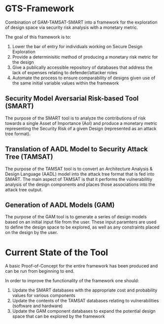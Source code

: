 # GTS-Framework
Combination of GAM-TAMSAT-SMART into a framework for the exploration of design space via security risk analysis with a monetary metric.

The goal of this framework is to:
1. Lower the bar of entry for individuals working on Secure Design Exploration
2. Provide a determinisitic method of producing a monetary risk metric for the design
3. Give a publically accessible repository of databases that address the lack of expenses relating to defender/attacker roles
4. Automate the process to ensure comparability of designs given use of the same initial variable values within the framework

## Security Model Aversarial Risk-based Tool (SMART)
The purpose of the SMART tool is to analyze the contributions of risk towards a single Asset of Importance (AoI) and produce a monetary metric representing the Security Risk of a given Design (represented as an attack tree format).

## Translation of AADL Model to Security Attack Tree (TAMSAT)
The purpose of the TAMSAT tool is to convert an Architecture Analysis & Design Language (AADL) model into the attack tree format that is fed into SMART.  The main aspect of TAMSAT is that it performs the vulnerabilitiy analysis of the design components and places those associations into the attack tree output.

## Generation of AADL Models (GAM)
The purpose of the GAM tool is to generate a series of design models based on an initial input file from the user.  These input paramters are used to define the design space to be explored, as well as any constraints placed on the design by the user.


# Current State of the Tool
A basic Proof-of-Concept for the entire framework has been produced and can be run from beginning to end.

In order to improve the functionality of the framework one should:
1. Update the SMART databases with the appropriate cost and probability values for various components
2. Update the contents of the TAMSAT databases relating to vulnerabilities (software and hardware)
3. Update the GAM component databases to expand the potential design space that can be explored by the framework
